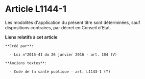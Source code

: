 # Article L1144-1

Les modalités d'application du présent titre sont déterminées, sauf dispositions contraires, par décret en Conseil d'Etat.

**Liens relatifs à cet article**

	**Créé par**:

	  - Loi n°2016-41 du 26 janvier 2016 - art. 184 (V)

	**Anciens textes**:

	  - Code de la santé publique - art. L1143-1 (T)
